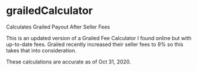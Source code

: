 # grailedCalculator
 Calculates Grailed Payout After Seller Fees

This is an updated version of a Grailed Fee Calculator I found online but with up-to-date fees. Grailed recently increased their seller fees to 9% so this takes that into consideration.

These calculations are accurate as of Oct 31, 2020.
